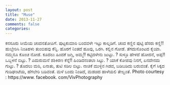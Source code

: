```yaml
---
layout: post
title: "Muse"
date: 2013-11-27
comments: false
categories: 
---
```



ಕನಸೂರು ಸೀಮೆಯ    ಚಂದನತೋಪಿಗೆ.    ಪುಟ್ಟಕುಮಾರಿ  ಬಂದವಳೇ   ಇಟ್ಟು  ಕಾಲ್ನಡಿಗೆ.        ಚಂದ ಕಣ್ಣಿನ ಪುಟ್ಟಿ   ಹೆಸರು ಕಣ್ಣಿ!!   ಹುಬ್ಬೇರಿಸಿ ನಿಂತಿಹಳು   ತುಂಬಿಹವು ಕೆನ್ನಿ.    ಹೊರಗೆ ನಿಂತದೆ ಹೂವು,   ಒರಗಿ. ಕಲ್ಲಿನ ಗೋಡೆ.    ತೆಗದುಸೊಂಟದ ಕೈಯಾ.    ನಮ್ಮನೂ ಕೊಂಚ ನೋಡೆ.   ಕೂದಲು ಹಿಂದಕೆ ಜಗ್ಗಿ,   ಅಮ್ಮ!! ಕಟ್ಟಿದಳೇನು ಜುಟ್ಟು. ?   ಸುಳ್ಳೂ ಹೇಳದೆ ಹೋದನೆ,   ಅಪ್ಪ!! ಒಬ್ಬಳನೆ ಬಿಟ್ಟು. ?   ಎದುರುಮನೆ ಶಶಿಕಿರಣ   ಕೆನ್ನೆ!! ಹಿಂಡಿದನಂತಲಾ ಸಿಟ್ಟು. ?   ಯಾಕೆ ಕೋಪವು ನಿನಗೆ,   ಏನದೇನದು ಗುಟ್ಟು. ?   ತೊದಲು ಮರಿ, ಏನಾತು,   ತುಟಿ ಸಡಿಲ ಬಿಟ್ಟು.      ನಾಚಿಕೆ ಮುಳ್ಳಿನ ಗಿಡವ,   ಬಡಿಬಡಿದು ಬರುವಂತೆ.     ಕೈಗೆ ಸಿಕ್ಕದ ಗುಡಿಘಂಟೆಯ,   ಹೆಗಲೇರಿ ಬಡಿವಂತೆ.    ಮಳೆ ಬಂದು ನಿಂತಿದೆ,   ಮಡಚಿದ ಹಾಳೆಯಲಿ ತೇಲ್ವಂತೆ.           Photo courtesy : https://www. facebook. com/VivPhotography
